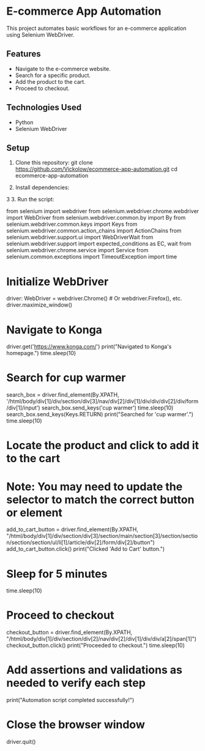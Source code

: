 # E-commerce App Automation

This project automates basic workflows for an e-commerce application using Selenium WebDriver.

## Features
- Navigate to the e-commerce website.
- Search for a specific product.
- Add the product to the cart.
- Proceed to checkout.

## Technologies Used
- Python
- Selenium WebDriver

## Setup
1. Clone this repository:
git clone  https://github.com/Vickolow/ecommerce-app-automation.git cd ecommerce-app-automation

2. Install dependencies:

3 
3. Run the script:

from selenium import webdriver
from selenium.webdriver.chrome.webdriver import WebDriver
from selenium.webdriver.common.by import By
from selenium.webdriver.common.keys import Keys
from selenium.webdriver.common.action_chains import ActionChains
from selenium.webdriver.support.ui import WebDriverWait
from selenium.webdriver.support import expected_conditions as EC, wait
from selenium.webdriver.chrome.service import Service
from selenium.common.exceptions import TimeoutException
import time



# Initialize WebDriver
driver: WebDriver = webdriver.Chrome()  # Or webdriver.Firefox(), etc.
driver.maximize_window()


# Navigate to Konga
driver.get('https://www.konga.com/')
print("Navigated to Konga's homepage.")
time.sleep(10)

# Search for cup warmer
search_box = driver.find_element(By.XPATH, '/html/body/div[1]/div/section/div[3]/nav/div[2]/div[1]/div/div/div[2]/div/form/div[1]/input')
search_box.send_keys('cup warmer')
time.sleep(10)
search_box.send_keys(Keys.RETURN)
print("Searched for 'cup warmer'.")
time.sleep(10)

# Locate the product and click to add it to the cart
# Note: You may need to update the selector to match the correct button or element
add_to_cart_button = driver.find_element(By.XPATH, "/html/body/div[1]/div/section/div[3]/section/main/section[3]/section/section/section/section/ul/li[1]/article/div[2]/form/div[2]/button")
add_to_cart_button.click()
print("Clicked 'Add to Cart' button.")

# Sleep for 5 minutes
time.sleep(10)

# Proceed to checkout
checkout_button = driver.find_element(By.XPATH, "/html/body/div[1]/div/section/div[2]/nav/div[2]/div[1]/div/div/a[2]/span[1]")
checkout_button.click()
print("Proceeded to checkout.")
time.sleep(10)

# Add assertions and validations as needed to verify each step
print("Automation script completed successfully!")


# Close the browser window
driver.quit()
